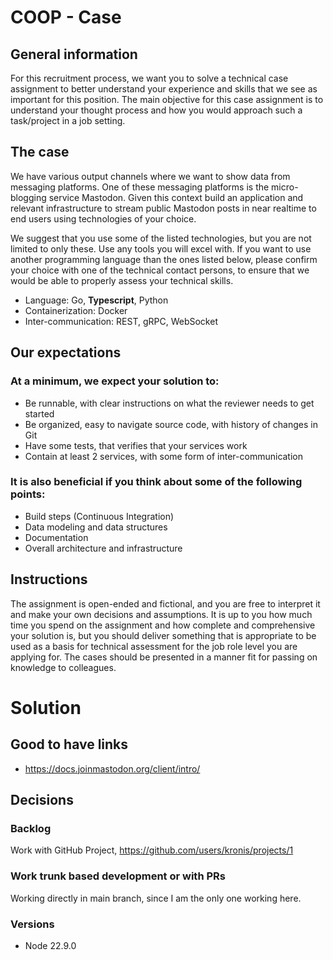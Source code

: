 # COOP - Case

## General information

For this recruitment process, we want you to solve a technical case assignment to better understand your
experience and skills that we see as important for this position. The main objective for this case assignment is to
understand your thought process and how you would approach such a task/project in a job setting.

## The case

We have various output channels where we want to show data from messaging platforms. One of these
messaging platforms is the micro-blogging service Mastodon.
Given this context build an application and relevant infrastructure to stream public Mastodon posts in near realtime to end users using technologies of your choice.

We suggest that you use some of the listed technologies, but you are not limited to only these. Use any tools you
will excel with. If you want to use another programming language than the ones listed below, please confirm
your choice with one of the technical contact persons, to ensure that we would be able to properly assess your
technical skills.

- Language: Go, **Typescript**, Python
- Containerization: Docker
- Inter-communication: REST, gRPC, WebSocket

## Our expectations

### At a minimum, we expect your solution to:

- Be runnable, with clear instructions on what the reviewer needs to get started
- Be organized, easy to navigate source code, with history of changes in Git
- Have some tests, that verifies that your services work
- Contain at least 2 services, with some form of inter-communication

### It is also beneficial if you think about some of the following points:

- Build steps (Continuous Integration)
- Data modeling and data structures
- Documentation
- Overall architecture and infrastructure

## Instructions

The assignment is open-ended and fictional, and you are free to interpret it and make your own decisions and
assumptions. It is up to you how much time you spend on the assignment and how complete and comprehensive
your solution is, but you should deliver something that is appropriate to be used as a basis for technical
assessment for the job role level you are applying for. The cases should be presented in a manner fit for passing
on knowledge to colleagues.

# Solution

## Good to have links

- https://docs.joinmastodon.org/client/intro/

## Decisions

### Backlog

Work with GitHub Project, https://github.com/users/kronis/projects/1

### Work trunk based development or with PRs

Working directly in main branch, since I am the only one working here.

### Versions

- Node 22.9.0
